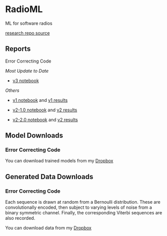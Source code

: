 # RadioML
ML for software radios

[research repo source](https://github.com/jain-nikunj/radioML)

## Reports

Error Correcting Code

_Most Update to Date_

- [v3 notebook](https://github.com/Michael-Tu/radioML/blob/master/notebooks/ecc-v3.ipynb)

_Others_

- [v1 notebook](https://github.com/Michael-Tu/radioML/blob/master/notebooks/ecc-v1.ipynb) and [v1 results](https://github.com/Michael-Tu/radioML/blob/master/report/ecc-v1.md)

- [v2-1.0 notebook](https://github.com/Michael-Tu/radioML/blob/master/notebooks/ecc-v2-v1.0.ipynb) and [v2 results](https://github.com/Michael-Tu/radioML/blob/master/report/ecc-v2.md)

- [v2-2.0 notebook](https://github.com/Michael-Tu/radioML/blob/master/notebooks/ecc-v2-v2.0.ipynb) and [v2 results](https://github.com/Michael-Tu/radioML/blob/master/report/ecc-v2.md)

## Model Downloads

### Error Correcting Code

You can download trained models from my [Dropbox](https://www.dropbox.com/sh/zathplg4fq6r0do/AABNcsxla8_kFQB3uWOyppf4a?dl=0)

## Generated Data Downloads

### Error Correcting Code

Each sequence is drawn at random from a Bernoulli distribution. These are convolutionally encoded, then subject to varying levels of noise from a binary symmetric channel. Finally, the corresponding Viterbi sequences are also recorded.

You can download data from my [Dropbox](https://www.dropbox.com/sh/crdjyolj318rzz3/AAANucpoWs_Uje73NDNTZSqKa?dl=0)




